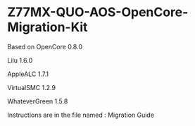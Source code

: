 # Z77MX-QUO-AOS-OpenCore-Migration-Kit
 
 Based on OpenCore 0.8.0
 
 Lilu 1.6.0
 
 AppleALC 1.7.1	
 
 VirtualSMC 1.2.9
 
 WhateverGreen 1.5.8


 Instructions are in the file named : Migration Guide
